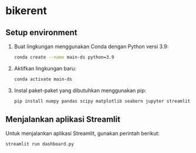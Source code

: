 # bikerent
## Setup environment

1. Buat lingkungan menggunakan Conda dengan Python versi 3.9:
    ```bash
    conda create --name main-ds python=3.9
    ```

2. Aktifkan lingkungan baru:
    ```bash
    conda activate main-ds
    ```

3. Instal paket-paket yang dibutuhkan menggunakan pip:
    ```bash
    pip install numpy pandas scipy matplotlib seaborn jupyter streamlit babel
    ```

## Menjalankan aplikasi Streamlit

Untuk menjalankan aplikasi Streamlit, gunakan perintah berikut:
```bash
streamlit run dashboard.py
